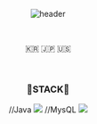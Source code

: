 <div align="center">
  
  ![header](https://capsule-render.vercel.app/api?type=cylinder&color=000000&height=150&section=header&text=PINGU52&fontColor=ffffff&fontSize=70&animation=fadeIn&fontAlignY=55)
  
  <br>


  <p>🇰🇷 🇯🇵 🇺🇸</p>


  <br>
  
  <h3>🌱STACK🌱</h3>
  //Java
  <img src="https://img.shields.io/badge/JAVA-007396?style=for-the-badge&logo=java&logoColor=white">
  //MysQL
  <img src="https://img.shields.io/badge/MySQL-4479A1?style=for-the-badge&logo=MySQL&logoColor=white">
  
  
  
</div>
